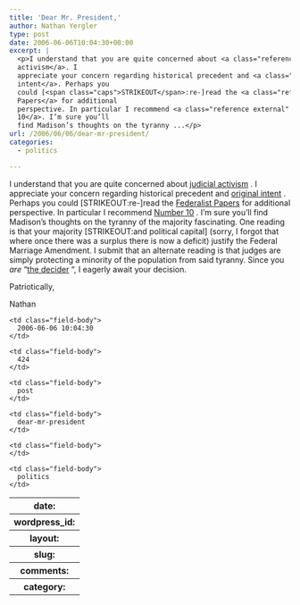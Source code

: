 ```yaml
---
title: 'Dear Mr. President,'
author: Nathan Yergler
type: post
date: 2006-06-06T10:04:30+00:00
excerpt: |
  <p>I understand that you are quite concerned about <a class="reference external" href="http://en.wikipedia.org/wiki/Judicial_activism">judicial
  activism</a>. I
  appreciate your concern regarding historical precedent and <a class="reference external" href="http://en.wikipedia.org/wiki/Original_intent">original
  intent</a>. Perhaps you
  could [<span class="caps">STRIKEOUT</span>:re-]read the <a class="reference external" href="http://en.wikipedia.org/wiki/Federalist_Papers">Federalist
  Papers</a> for additional
  perspective. In particular I recommend <a class="reference external" href="http://en.wikipedia.org/wiki/Federalist_No._10">Number
  10</a>. I’m sure you’ll
  find Madison’s thoughts on the tyranny ...</p>
url: /2006/06/06/dear-mr-president/
categories:
  - politics

---
```

I understand that you are quite concerned about [judicial activism][1] . I appreciate your concern regarding historical precedent and [original intent][2] . Perhaps you could [<span class="caps">STRIKEOUT</span>:re-]read the [Federalist Papers][3]  for additional perspective. In particular I recommend [Number 10][4] . I’m sure you’ll find Madison’s thoughts on the tyranny of the majority fascinating. One reading is that your majority [<span class="caps">STRIKEOUT</span>:and political capital] (sorry, I forgot that where once there was a surplus there is now a deficit) justify the Federal Marriage Amendment. I submit that an alternate reading is that judges are simply protecting a minority of the population from said tyranny. Since you _are_ “[the decider][5] “, I eagerly await your decision.

Patriotically,

Nathan

<table class="docutils field-list" frame="void" rules="none">
  <col class="field-name" /> <col class="field-body" /> <tr class="field">
    <th class="field-name">
      date:
    </th>

    <td class="field-body">
      2006-06-06 10:04:30
    </td>
  </tr>

  <tr class="field">
    <th class="field-name">
      wordpress_id:
    </th>

    <td class="field-body">
      424
    </td>
  </tr>

  <tr class="field">
    <th class="field-name">
      layout:
    </th>

    <td class="field-body">
      post
    </td>
  </tr>

  <tr class="field">
    <th class="field-name">
      slug:
    </th>

    <td class="field-body">
      dear-mr-president
    </td>
  </tr>

  <tr class="field">
    <th class="field-name">
      comments:
    </th>

    <td class="field-body">
    </td>
  </tr>

  <tr class="field">
    <th class="field-name">
      category:
    </th>

    <td class="field-body">
      politics
    </td>
  </tr>
</table>

 [1]: http://en.wikipedia.org/wiki/Judicial_activism
 [2]: http://en.wikipedia.org/wiki/Original_intent
 [3]: http://en.wikipedia.org/wiki/Federalist_Papers
 [4]: http://en.wikipedia.org/wiki/Federalist_No._10
 [5]: http://www.cnn.com/2006/POLITICS/04/18/rumsfeld/